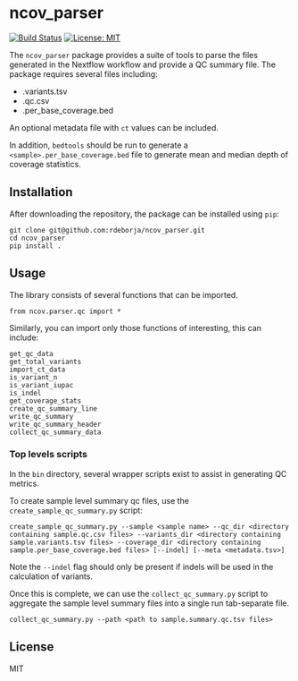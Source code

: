 # ncov_parser

[![Build Status](https://travis-ci.com/rdeborja/ncov_parser.svg?branch=master)](https://travis-ci.com/rdeborja/ncov_parser) [![License: MIT](https://img.shields.io/badge/License-MIT-yellow.svg)](https://opensource.org/licenses/MIT)

The `ncov_parser` package provides a suite of tools to parse the files generated
in the Nextflow workflow and provide a QC summary file.  The package requires
several files including:
* <sample>.variants.tsv
* <sample>.qc.csv
* <sample>.per_base_coverage.bed

An optional metadata file with `ct` values can be included.

In addition, `bedtools` should be run to generate a
`<sample>.per_base_coverage.bed` file to generate mean and median depth of
coverage statistics.


## Installation
After downloading the repository, the package can be installed using `pip`:
```
git clone git@github.com:rdeborja/ncov_parser.git
cd ncov_parser
pip install .
```


## Usage
The library consists of several functions that can be imported.
```
from ncov.parser.qc import *
```
Similarly, you can import only those functions of interesting, this can include:
```
get_qc_data
get_total_variants
import_ct_data
is_variant_n
is_variant_iupac
is_indel
get_coverage_stats
create_qc_summary_line
write_qc_summary
write_qc_summary_header
collect_qc_summary_data
```

### Top levels scripts
In the `bin` directory, several wrapper scripts exist to assist in generating
QC metrics.

To create sample level summary qc files, use the `create_sample_qc_summary.py`
script:
```
create_sample_qc_summary.py --sample <sample name> --qc_dir <directory
containing sample.qc.csv files> --variants_dir <directory containing
sample.variants.tsv files> --coverage_dir <directory containing
sample.per_base_coverage.bed files> [--indel] [--meta <metadata.tsv>]
```
Note the `--indel` flag should only be present if indels will be used in the
calculation of variants.

Once this is complete, we can use the `collect_qc_summary.py` script to
aggregate the sample level summary files into a single run tab-separate file.
```
collect_qc_summary.py --path <path to sample.summary.qc.tsv files>
```


## License
MIT

